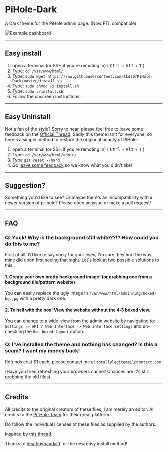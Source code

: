 # PiHole-Dark
A Dark theme for the PiHole admin page. (Now FTL compatible)

![Example dashboard](https://github.com/lkd70/PiHole-Dark/tree/master/docs/example.png)


----------

## Easy install

1. open a terminal (or SSH if you're remoting in) ( <kbd>Ctrl</kbd> + <kbd>Alt</kbd> + <kbd>T</kbd> )
2. Type: `cd /var/www/html/`
3. Type: `sudo wget https://raw.githubusercontent.com/lkd70/PiHole-Dark/master/install.sh`
4. Type: `sudo chmod +x install.sh`
5. Type: `sudo ./install.sh`
6. Follow the onscreen instructions!

----------

## Easy Uninstall

Not a fan of the style? Sorry to hear, please feel free to leave some feedback on the [Official Thread](https://discourse.pi-hole.net/t/dark-admin-dashboard/). Sadly this theme isn't for everyone, so here's a simple method to restore the origional beauty of PiHole:

1. open a terminal (or SSH if you're remoting in) ( <kbd>Ctrl</kbd> + <kbd>Alt</kbd> + <kbd>T</kbd> )
2. Type: `cd /var/www/html/admin/`
3. Type `git reset --hard`
4. Go [leave some feedback](https://discourse.pi-hole.net/t/dark-admin-dashboard/) so we know what you didn't like!

----------

## Suggestion?

Something you'd like to see? Or maybe there's an incompatibility with a newer version of pi-hole? Please open an issue or make a pull request!

----------

## FAQ

### Q: Yuck! Why is the background still white??!? How could you do this to me?
First of all, I'd like to say sorry for your eyes, I'm sure they hurt the way mine did upon first seeing that sight.
Let's look at two possible solutions to this.
#### 1. Create your own pretty background image! (or grabbing one from a background tile/pattern website)
You can easily replace the ugly image in `/var/www/html/admin/img/boxed-bg.jpg` with a pretty dark one.
#### 2. To hell with the box! View the website without the 4:3 boxed view.
You can change to a wide-view from the admin website by navigating to: `Settings -> API / Web Interface -> Web interface settings` and un-checking the `Use boxed layout` option.

### Q: I've installed the theme and nothing has changed? Is this a scam? I want my money back!
Refunds cost $1 each, please contact me at `totallylegitemail@contact.com`

(Have you tried refreshing your browsers cache? Chances are it's still grabbing the old files)

----------

## Credits

All credits to the original creators of these files, I am merely an editor.
All credits to the [Pi-Hole Team](https://pi-hole.net) for their great platform.

Do follow the individual licenses of these files as supplied by the authors.

Inspired by [this thread](https://discourse.pi-hole.net/t/dark-admin-theme/647/62).

Thanks to [deathbybandaid](https://discourse.pi-hole.net/u/deathbybandaid) for the new easy install method!
